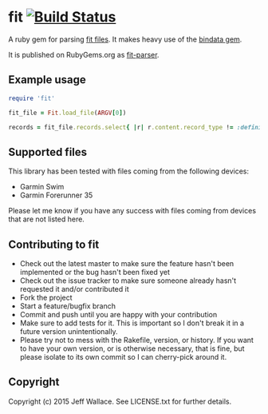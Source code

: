 # fit [![Build Status](https://travis-ci.org/tjwallace/fit.svg?branch=master)](https://travis-ci.org/tjwallace/fit)

A ruby gem for parsing [fit files](http://www.thisisant.com/pages/products/fit-sdk). It makes heavy use of the [bindata gem](http://bindata.rubyforge.org/).

It is published on RubyGems.org as [fit-parser](https://rubygems.org/gems/fit-parser).

## Example usage

```ruby
require 'fit'

fit_file = Fit.load_file(ARGV[0])

records = fit_file.records.select{ |r| r.content.record_type != :definition }.map{ |r| r.content }
```

## Supported files

This library has been tested with files coming from the following devices:
  - Garmin Swim
  - Garmin Forerunner 35


Please let me know if you have any success with files coming from devices that are not listed here.

## Contributing to fit
 
* Check out the latest master to make sure the feature hasn't been implemented or the bug hasn't been fixed yet
* Check out the issue tracker to make sure someone already hasn't requested it and/or contributed it
* Fork the project
* Start a feature/bugfix branch
* Commit and push until you are happy with your contribution
* Make sure to add tests for it. This is important so I don't break it in a future version unintentionally.
* Please try not to mess with the Rakefile, version, or history. If you want to have your own version, or is otherwise necessary, that is fine, but please isolate to its own commit so I can cherry-pick around it.

## Copyright

Copyright (c) 2015 Jeff Wallace. See LICENSE.txt for further details.
